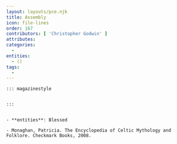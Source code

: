 ```yaml
---
layout: layouts/pce.njk
title: Assembly
icon: file-lines
order: 167
contributors: [ 'Christopher Godwin' ]
attributes:
categories:
  - 
entities:
  - ()
tags:
  - 
---
```

``` tab [group1:Info]
::: magazinestyle


:::
```
``` tab [group1:Attributes]
```
``` tab [group1:Entities]
- **entities**: Blessed
```
``` tab [group1:Sources]
- Monaghan, Patricia. The Encyclopedia of Celtic Mythology and Folklore. Checkmark Books, 2008.
```

